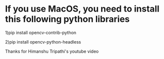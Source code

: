 # If you use MacOS, you need to install this following python libraries
1)pip install opencv-contrib-python

2)pip install opencv-python-headless

Thanks for Himanshu Tripathi's youtube video
